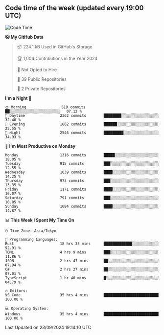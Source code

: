 ## Code time of the week (updated every 19:00 UTC)

<!--START_SECTION:waka-->
![Code Time](http://img.shields.io/badge/Code%20Time-3%2C668%20hrs%2036%20mins-blue)

**🐱 My GitHub Data** 

> 📦 224.1 kB Used in GitHub's Storage 
 > 
> 🏆 1,004 Contributions in the Year 2024
 > 
> 🚫 Not Opted to Hire
 > 
> 📜 39 Public Repositories 
 > 
> 🔑 2 Private Repositories 
 > 
**I'm a Night 🦉** 

```text
🌞 Morning                519 commits         ██░░░░░░░░░░░░░░░░░░░░░░░   07.12 % 
🌆 Daytime                2362 commits        ████████░░░░░░░░░░░░░░░░░   32.40 % 
🌃 Evening                1862 commits        ██████░░░░░░░░░░░░░░░░░░░   25.55 % 
🌙 Night                  2546 commits        █████████░░░░░░░░░░░░░░░░   34.93 % 
```
📅 **I'm Most Productive on Monday** 

```text
Monday                   1316 commits        █████░░░░░░░░░░░░░░░░░░░░   18.05 % 
Tuesday                  915 commits         ███░░░░░░░░░░░░░░░░░░░░░░   12.55 % 
Wednesday                1039 commits        ████░░░░░░░░░░░░░░░░░░░░░   14.25 % 
Thursday                 973 commits         ███░░░░░░░░░░░░░░░░░░░░░░   13.35 % 
Friday                   1171 commits        ████░░░░░░░░░░░░░░░░░░░░░   16.07 % 
Saturday                 791 commits         ███░░░░░░░░░░░░░░░░░░░░░░   10.85 % 
Sunday                   1084 commits        ████░░░░░░░░░░░░░░░░░░░░░   14.87 % 
```


📊 **This Week I Spent My Time On** 

```text
🕑︎ Time Zone: Asia/Tokyo

💬 Programming Languages: 
Rust                     18 hrs 33 mins      █████████████░░░░░░░░░░░░   52.91 % 
TOML                     4 hrs 9 mins        ███░░░░░░░░░░░░░░░░░░░░░░   11.86 % 
JSON                     2 hrs 47 mins       ██░░░░░░░░░░░░░░░░░░░░░░░   07.94 % 
C#                       2 hrs 27 mins       ██░░░░░░░░░░░░░░░░░░░░░░░   07.01 % 
TypeScript               1 hr 40 mins        █░░░░░░░░░░░░░░░░░░░░░░░░   04.79 % 

🔥 Editors: 
VS Code                  35 hrs 4 mins       █████████████████████████   100.00 % 

💻 Operating System: 
Windows                  35 hrs 4 mins       █████████████████████████   100.00 % 
```


 Last Updated on 23/09/2024 19:14:10 UTC
<!--END_SECTION:waka-->